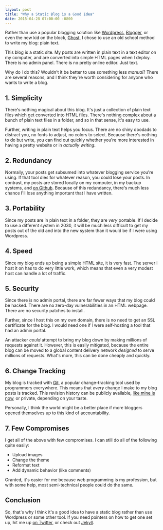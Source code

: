 ```yaml
---
layout: post
title: "Why a Static Blog is a Good Idea"
date: 2015-04-28 07:00:00 -0800
---
```


Rather than use a popular blogging solution like [Wordpress][wordpress], [Blogger][blogger], or even the new kid on the block, [Ghost][ghost], I chose to use an old school method to write my blog: plain text.

This blog is a static site. My posts are written in plain text in a text editor on my computer, and are converted into simple HTML pages when I deploy. There is no admin panel. There is no pretty online editor. Just text.

<!-- more -->

Why do I do this? Wouldn't it be better to use something less _manual_? There are several reasons, and I think they're worth considering for anyone who wants to write a blog.

## 1. Simplicity

There's nothing magical about this blog. It's just a collection of plain text files which get converted into HTML files. There's nothing complex about a bunch of plain text files in a folder, and so in that sense, it's easy to use.

Further, writing in plain text helps you focus. There are no shiny doodads to distract you, no fonts to adjust, no colors to select. Because there's nothing to do but write, you can find out quickly whether you're more interested in having a pretty website or in _actually writing_.

## 2. Redundancy

Normally, your posts get subsumed into whatever blogging service you're using. If that tool dies for whatever reason, you could lose your posts. In contrast, my posts are stored locally on my computer, in my backup systems, and [on Github][github].  Because of this redundancy, there's much less chance I'll lose anything important that I have written.

## 3. Portability

Since my posts are in plain text in a folder, they are _very_ portable. If I decide to use a different system in 2030, it will be much less difficult to get my posts out of the old and into the new system than it would be if I were using Wordpress.

## 4. Speed

Since my blog ends up being a simple HTML site, it is very fast. The server I host it on has to do very little work, which means that even a very modest host can handle a lot of traffic.

## 5. Security

Since there is no admin portal, there are far fewer ways that my blog could be hacked. There are no zero-day vulnerabilities in an HTML webpage. There are no security patches to install.

Further, since I host this on my own domain, there is no need to get an SSL certificate for the blog. I would need one if I were self-hosting a tool that had an admin portal.

An attacker _could_ attempt to bring my blog down by making millions of requests against it. However, this is easily mitigated, because the entire blog can be moved to a global content delivery network _designed_ to serve millions of requests. What's more, this can be done cheaply and quickly.

## 6. Change Tracking

My blog is tracked with [Git](http://git-scm.org), a popular change-tracking tool used by programmers everywhere. This means that _every_ change I make to my blog posts is tracked. This revision history can be publicly available, [like mine is now][github-commits], or private, depending on your taste.

Personally, I think the world might be a better place if more bloggers opened themselves up to this kind of accountability.

## 7. Few Compromises

I get all of the above with few compromises. I can still do all of the
following quite easily:

- Upload images
- Change the theme
- Reformat text
- Add dynamic behavior (like comments)

Granted, it's easier for me because web programming is my profession, but with some help, most semi-technical people could do the same.

## Conclusion

So, that's why I think it's a good idea to have a static blog rather than use Wordpress or some other tool. If you need pointers on how to get one set up, hit me up [on Twitter][twitter], or check out [Jekyll][jekyll].

[ghost]: https://ghost.org
[blogger]: http://blogger.com
[wordpress]: http://wordpress.com
[markdown]: http://daringfireball.net/projects/markdown/
[github]: http://github.com/danielberkompas/danielberkompas.github.io
[github-commits]: https://github.com/danielberkompas/danielberkompas.github.io/commits/master
[twitter]: https://twitter.com/dberkom
[jekyll]: https://jekyllrb.com
